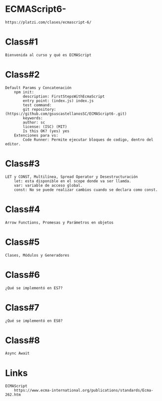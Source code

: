 # ECMAScript6-
    https://platzi.com/clases/ecmascript-6/
# Class#1
    Bienvenida al curso y qué es ECMAScript
# Class#2
    Default Params y Concatenación
        npm init:
            description: FirstStepsWithEcmaScript
            entry point: (index.js) index.js
            test command: 
            git repository: (https://github.com/gsuscastellanosSC/ECMAScript6-.git) 
            keywords: 
            author: sc
            license: (ISC) (MIT)
            Is this OK? (yes) yes
        Extenciones para vs:
            Code Runner: Permite ejecutar bloques de codigo, dentro del editor.
# Class#3
    LET y CONST, Multilínea, Spread Operator y Desestructuración
        let: esta disponible en el scope donde va ser llamda.
        var: variable de acceso global.
        const: No se puede realizar cambios cuando se declara como const.
# Class#4
    Arrow Functions, Promesas y Parámetros en objetos  
# Class#5
    Clases, Módulos y Generadores
# Class#6    
    ¿Qué se implementó en ES7?
# Class#7
    ¿Qué se implementó en ES8?
# Class#8    
    Async Await
# Links
    ECMAScript
        https://www.ecma-international.org/publications/standards/Ecma-262.htm